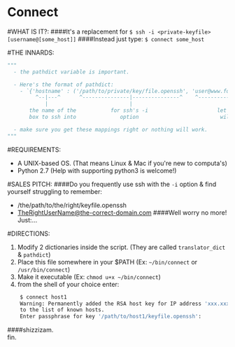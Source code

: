 Connect
=======

#WHAT IS IT?:
####It's a replacement for `$ ssh -i <private-keyfile> [username@[some_host]]`
####Instead just type: `$ connect some_host`

#THE INNARDS:
```py
"""
  - the pathdict variable is important.

  - Here's the format of pathdict:
    - `{'hostname' : ('/path/to/private/key/file.openssh', 'user@www.foo-domain.com')}
         ^--|---^      ^---------------|---------------^    ^-----------|---------^
            |                          |                                |
       the name of the           for ssh's -i                      let's take a
       box to ssh into              option                          wild guess

  - make sure you get these mappings right or nothing will work.
"""
```

#REQUIREMENTS:
 - A UNIX-based OS. (That means Linux & Mac if you're new to computa's)
 - Python 2.7 (Help with supporting python3 is welcome!)

#SALES PITCH:
####Do you frequently use ssh with the `-i` option & find yourself struggling to remember:
 - /the/path/to/the/right/keyfile.openssh
 - TheRightUserName@the-correct-domain.com
####Well worry no more! Just:...

#DIRECTIONS:
 1.  Modify 2 dictionaries inside the script. (They are called `translator_dict` & `pathdict`)
 2.  Place this file somewhere in your $PATH (Ex: `~/bin/connect` or `/usr/bin/connect`)
 3.  Make it executable (Ex: `chmod u+x ~/bin/connect`)
 4.  from the shell of your choice enter:
 ```sh
     $ connect host1
     Warning: Permanently added the RSA host key for IP address 'xxx.xxx.xxx.xxx'
     to the list of known hosts.
     Enter passphrase for key '/path/to/host1/keyfile.openssh':
 ```


 ####shizzizam.  
fin.
